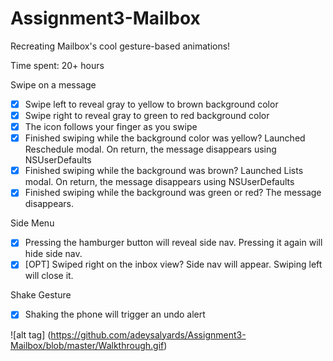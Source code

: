 # Assignment3-Mailbox
Recreating Mailbox's cool gesture-based animations!

Time spent: 20+ hours

Swipe on a message
  * [x] Swipe left to reveal gray to yellow to brown background color
  * [x] Swipe right to reveal gray to green to red background color
  * [x] The icon follows your finger as you swipe
  * [x] Finished swiping while the background color was yellow? Launched Reschedule modal. On return, the message disappears using NSUserDefaults
  * [x] Finished swiping while the background was brown? Launched Lists modal. On return, the message disappears using NSUserDefaults
  * [x] Finished swiping while the background was green or red? The message disappears.

Side Menu
  * [x] Pressing the hamburger button will reveal side nav. Pressing it again will hide side nav.
  * [x] [OPT] Swiped right on the inbox view? Side nav will appear. Swiping left will close it.
  
Shake Gesture
  * [x] Shaking the phone will trigger an undo alert

![alt tag] (https://github.com/adeysalyards/Assignment3-Mailbox/blob/master/Walkthrough.gif)
